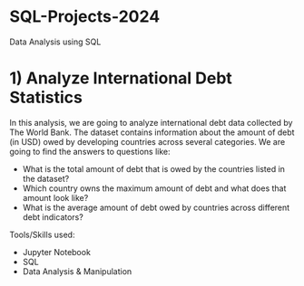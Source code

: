 # SQL-Projects-2024
Data Analysis using SQL

# 1) Analyze International Debt Statistics
In this analysis, we are going to analyze international debt data collected by The World Bank. The dataset contains information about the amount of debt (in USD) owed by developing countries across several categories. We are going to find the answers to questions like:

* What is the total amount of debt that is owed by the countries listed in the dataset?
* Which country owns the maximum amount of debt and what does that amount look like?
* What is the average amount of debt owed by countries across different debt indicators?

Tools/Skills used: 
* Jupyter Notebook
* SQL
* Data Analysis & Manipulation

